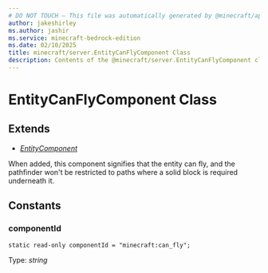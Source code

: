 ```yaml
---
# DO NOT TOUCH — This file was automatically generated by @minecraft/api-docs-generator, to report problems file an issue at https://github.com/Mojang/minecraft-scripting-libraries
author: jakeshirley
ms.author: jashir
ms.service: minecraft-bedrock-edition
ms.date: 02/10/2025
title: minecraft/server.EntityCanFlyComponent Class
description: Contents of the @minecraft/server.EntityCanFlyComponent class.
---
```

# EntityCanFlyComponent Class

## Extends
- [*EntityComponent*](EntityComponent.md)

When added, this component signifies that the entity can fly, and the pathfinder won't be restricted to paths where a solid block is required underneath it.

## Constants

### **componentId**
`static read-only componentId = "minecraft:can_fly";`

Type: *string*
